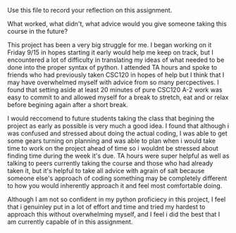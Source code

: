 Use this file to record your reflection on this assignment. 

What worked, what didn't, what advice would you give someone taking this course in the future?


This project has been a very big struggle for me. I began working on it Friday 9/15 in hopes starting it early would help me keep on track, but I encountered a lot of difficulty in translating my ideas of what needed to be done into the proper syntax of python. I attended TA hours and spoke to friends who had previously taken CSC120 in hopes of help but I think that I may have overwhelmed myself with advice from so many percpectives. I found that setting aside at least 20 minutes of pure CSC120 A-2 work was easy to commit to and allowed myself for a break to stretch, eat and or relax before begining again after a short break. 

I would reccomend to future students taking the class that begining the project as early as possible is very much a good idea. I found that although i was confused and stressed about doing the actual coding, I was able to get some gears turning on planning and was able to plan when i would take time to work on the project ahead of time so i wouldnt be stressed about finding time during the week it's due. TA hours were super helpful as well as talking to peers currently taking the course and those who had already taken it, but it's helpful to take all advice with agrain of salt because someone else's approach of coding something may be completely different to how you would inherently approach it and feel most comfortable doing. 

Although I am not so confident in my python proficiecy in this project, I feel that i genuinley put in a lot of effort and time and
tried my hardest to approach this without overwhelming myself, and I feel i did the best that I am currently capable of in this assignment.